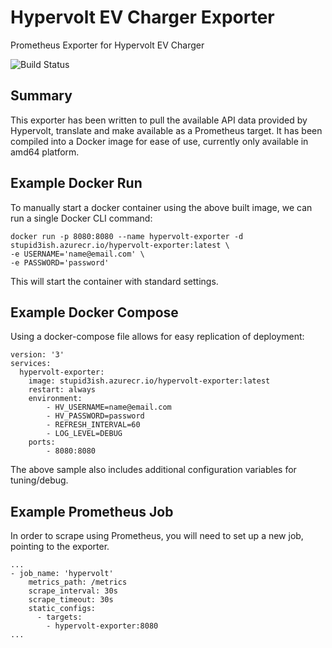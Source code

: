 # Hypervolt EV Charger Exporter 
Prometheus Exporter for Hypervolt EV Charger

![Build Status](https://dev.azure.com/stupid3ish/hypervolt_exporter/_apis/build/status/stupid3ish.hypervolt_exporter?branchName=master)

## Summary

This exporter has been written to pull the available API data provided by Hypervolt, translate and make available as a Prometheus target.
It has been compiled into a Docker image for ease of use, currently only available in amd64 platform.


## Example Docker Run

To manually start a docker container using the above built image, we can run a single Docker CLI command:

```
docker run -p 8080:8080 --name hypervolt-exporter -d stupid3ish.azurecr.io/hypervolt-exporter:latest \
-e USERNAME='name@email.com' \
-e PASSWORD='password'
```

This will start the container with standard settings.

## Example Docker Compose

Using a docker-compose file allows for easy replication of deployment:

```
version: '3'
services:
  hypervolt-exporter:
    image: stupid3ish.azurecr.io/hypervolt-exporter:latest
    restart: always
    environment:
        - HV_USERNAME=name@email.com
        - HV_PASSWORD=password
        - REFRESH_INTERVAL=60
        - LOG_LEVEL=DEBUG
    ports:
        - 8080:8080
```

The above sample also includes additional configuration variables for tuning/debug.

## Example Prometheus Job

In order to scrape using Prometheus, you will need to set up a new job, pointing to the exporter.

```
...
- job_name: 'hypervolt'
    metrics_path: /metrics
    scrape_interval: 30s
    scrape_timeout: 30s
    static_configs:
      - targets:
        - hypervolt-exporter:8080
...
```